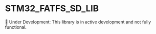 # STM32_FATFS_SD_LIB
🚧 Under Development: This library is in active development and not fully functional.
